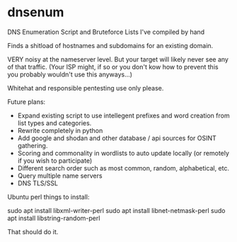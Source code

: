 # dnsenum
DNS Enumeration Script and Bruteforce Lists I've compiled by hand

Finds a shitload of hostnames and subdomains for an existing domain.

VERY noisy at the nameserver level. But your target will likely never see any of that traffic. (Your ISP might, if so or you don't kow how to prevent this you probably wouldn't use this anyways...)

Whitehat and responsible pentesting use only please.



Future plans:

* Expand existing script to use intellegent prefixes and word creation from list types and categories.
* Rewrite completely in python
* Add google and shodan and other database / api sources for OSINT gathering.
* Scoring and commonality in wordlists to auto update locally (or remotely if you wish to participate)
* Different search order such as most common, random, alphabetical, etc.
* Query multiple name servers
* DNS TLS/SSL


Ubuntu perl things to install:

sudo apt install libxml-writer-perl
sudo apt install libnet-netmask-perl
sudo apt install libstring-random-perl

That should do it.
